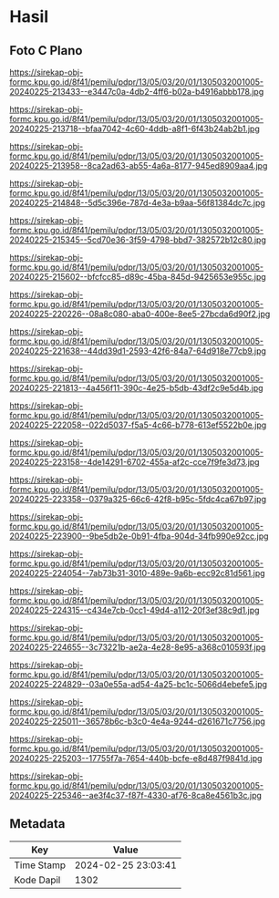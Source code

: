 # Hasil

## Foto C Plano

https://sirekap-obj-formc.kpu.go.id/8f41/pemilu/pdpr/13/05/03/20/01/1305032001005-20240225-213433--e3447c0a-4db2-4ff6-b02a-b4916abbb178.jpg

https://sirekap-obj-formc.kpu.go.id/8f41/pemilu/pdpr/13/05/03/20/01/1305032001005-20240225-213718--bfaa7042-4c60-4ddb-a8f1-6f43b24ab2b1.jpg

https://sirekap-obj-formc.kpu.go.id/8f41/pemilu/pdpr/13/05/03/20/01/1305032001005-20240225-213958--8ca2ad63-ab55-4a6a-8177-945ed8909aa4.jpg

https://sirekap-obj-formc.kpu.go.id/8f41/pemilu/pdpr/13/05/03/20/01/1305032001005-20240225-214848--5d5c396e-787d-4e3a-b9aa-56f81384dc7c.jpg

https://sirekap-obj-formc.kpu.go.id/8f41/pemilu/pdpr/13/05/03/20/01/1305032001005-20240225-215345--5cd70e36-3f59-4798-bbd7-382572b12c80.jpg

https://sirekap-obj-formc.kpu.go.id/8f41/pemilu/pdpr/13/05/03/20/01/1305032001005-20240225-215602--bfcfcc85-d89c-45ba-845d-9425653e955c.jpg

https://sirekap-obj-formc.kpu.go.id/8f41/pemilu/pdpr/13/05/03/20/01/1305032001005-20240225-220226--08a8c080-aba0-400e-8ee5-27bcda6d90f2.jpg

https://sirekap-obj-formc.kpu.go.id/8f41/pemilu/pdpr/13/05/03/20/01/1305032001005-20240225-221638--44dd39d1-2593-42f6-84a7-64d918e77cb9.jpg

https://sirekap-obj-formc.kpu.go.id/8f41/pemilu/pdpr/13/05/03/20/01/1305032001005-20240225-221813--4a456f11-390c-4e25-b5db-43df2c9e5d4b.jpg

https://sirekap-obj-formc.kpu.go.id/8f41/pemilu/pdpr/13/05/03/20/01/1305032001005-20240225-222058--022d5037-f5a5-4c66-b778-613ef5522b0e.jpg

https://sirekap-obj-formc.kpu.go.id/8f41/pemilu/pdpr/13/05/03/20/01/1305032001005-20240225-223158--4de14291-6702-455a-af2c-cce7f9fe3d73.jpg

https://sirekap-obj-formc.kpu.go.id/8f41/pemilu/pdpr/13/05/03/20/01/1305032001005-20240225-223358--0379a325-66c6-42f8-b95c-5fdc4ca67b97.jpg

https://sirekap-obj-formc.kpu.go.id/8f41/pemilu/pdpr/13/05/03/20/01/1305032001005-20240225-223900--9be5db2e-0b91-4fba-904d-34fb990e92cc.jpg

https://sirekap-obj-formc.kpu.go.id/8f41/pemilu/pdpr/13/05/03/20/01/1305032001005-20240225-224054--7ab73b31-3010-489e-9a6b-ecc92c81d561.jpg

https://sirekap-obj-formc.kpu.go.id/8f41/pemilu/pdpr/13/05/03/20/01/1305032001005-20240225-224315--c434e7cb-0cc1-49d4-a112-20f3ef38c9d1.jpg

https://sirekap-obj-formc.kpu.go.id/8f41/pemilu/pdpr/13/05/03/20/01/1305032001005-20240225-224655--3c73221b-ae2a-4e28-8e95-a368c010593f.jpg

https://sirekap-obj-formc.kpu.go.id/8f41/pemilu/pdpr/13/05/03/20/01/1305032001005-20240225-224829--03a0e55a-ad54-4a25-bc1c-5066d4ebefe5.jpg

https://sirekap-obj-formc.kpu.go.id/8f41/pemilu/pdpr/13/05/03/20/01/1305032001005-20240225-225011--36578b6c-b3c0-4e4a-9244-d261671c7756.jpg

https://sirekap-obj-formc.kpu.go.id/8f41/pemilu/pdpr/13/05/03/20/01/1305032001005-20240225-225203--17755f7a-7654-440b-bcfe-e8d487f9841d.jpg

https://sirekap-obj-formc.kpu.go.id/8f41/pemilu/pdpr/13/05/03/20/01/1305032001005-20240225-225346--ae3f4c37-f87f-4330-af76-8ca8e4561b3c.jpg


## Metadata

| Key        | Value               |
| ---------- | ------------------- |
| Time Stamp | 2024-02-25 23:03:41 |
| Kode Dapil | 1302                |



